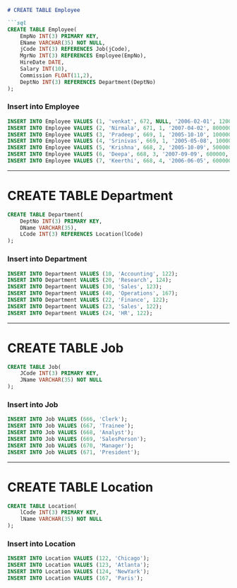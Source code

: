 
```markdown
# CREATE TABLE Employee

```sql
CREATE TABLE Employee( 
    EmpNo INT(3) PRIMARY KEY, 
    EName VARCHAR(35) NOT NULL, 
    jCode INT(3) REFERENCES Job(jCode), 
    MgrNo INT(3) REFERENCES Employee(EmpNo), 
    HireDate DATE, 
    Salary INT(10), 
    Commission FLOAT(11,2), 
    DeptNo INT(3) REFERENCES Department(DeptNo)
);
```

### Insert into Employee

```sql
INSERT INTO Employee VALUES (1, 'venkat', 672, NULL, '2006-02-01', 1200000, 10000, 40);
INSERT INTO Employee VALUES (2, 'Nirmala', 671, 1, '2007-04-02', 800000, 50000, 20);
INSERT INTO Employee VALUES (3, 'Pradeep', 669, 1, '2005-10-10', 1000000, NULL, 40);
INSERT INTO Employee VALUES (4, 'Srinivas', 669, 1, '2005-05-08', 1000000, NULL, 30);
INSERT INTO Employee VALUES (5, 'Krishna', 668, 2, '2005-10-09', 500000, 20000, 22);
INSERT INTO Employee VALUES (6, 'Deepa', 668, 3, '2007-09-09', 600000, NULL, 23);
INSERT INTO Employee VALUES (7, 'Keerthi', 668, 4, '2006-06-05', 600000, NULL, 24);
```

---

# CREATE TABLE Department

```sql
CREATE TABLE Department( 
    DeptNo INT(3) PRIMARY KEY, 
    DName VARCHAR(35), 
    LCode INT(3) REFERENCES Location(lCode)
);
```

### Insert into Department

```sql
INSERT INTO Department VALUES (10, 'Accounting', 122);
INSERT INTO Department VALUES (20, 'Research', 124);
INSERT INTO Department VALUES (30, 'Sales', 123);
INSERT INTO Department VALUES (40, 'Operations', 167);
INSERT INTO Department VALUES (22, 'Finance', 122);
INSERT INTO Department VALUES (23, 'Sales', 122);
INSERT INTO Department VALUES (24, 'HR', 122);
```

---

# CREATE TABLE Job

```sql
CREATE TABLE Job( 
    JCode INT(3) PRIMARY KEY, 
    JName VARCHAR(35) NOT NULL
);
```

### Insert into Job

```sql
INSERT INTO Job VALUES (666, 'Clerk');
INSERT INTO Job VALUES (667, 'Trainee');
INSERT INTO Job VALUES (668, 'Analyst');
INSERT INTO Job VALUES (669, 'SalesPerson');
INSERT INTO Job VALUES (670, 'Manager');
INSERT INTO Job VALUES (671, 'President');
```

---

# CREATE TABLE Location

```sql
CREATE TABLE Location( 
    lCode INT(3) PRIMARY KEY, 
    lName VARCHAR(35) NOT NULL
);
```

### Insert into Location

```sql
INSERT INTO Location VALUES (122, 'Chicago');
INSERT INTO Location VALUES (123, 'Atlanta');
INSERT INTO Location VALUES (124, 'NewYark');
INSERT INTO Location VALUES (167, 'Paris');
```
```
